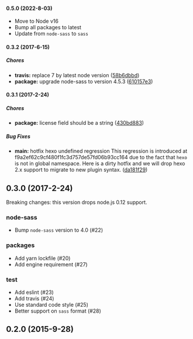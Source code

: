 #### 0.5.0 (2022-8-03)

- Move to Node v16
- Bump all packages to latest
- Update from `node-sass` to `sass`

#### 0.3.2 (2017-6-15)

##### Chores

* **travis:** replace 7 by latest node version ([58b6dbbd](https://github.com/knksmith57/hexo-renderer-sass/commit/58b6dbbdbefe675040e33377ce1681afb54d5338))
* **package:** upgrade node-sass to version 4.5.3 ([610157e3](https://github.com/knksmith57/hexo-renderer-sass/commit/610157e39f8bafe44988b63795339bdb87b4c3e7))

#### 0.3.1 (2017-2-24)

##### Chores

* **package:** license field should be a string ([430bd883](https://github.com/knksmith57/hexo-renderer-sass/commit/430bd883a03b10a01d9cdc0e49b99cbf7fcea10c))

##### Bug Fixes

* **main:** hotfix hexo undefined regression This regression is introduced at f9a2ef62c9cf480f1fc3d757de57fd06b93cc164 due to the fact that `hexo` is not in global namespace. Here is a dirty hotfix and we will drop hexo 2.x support to migrate to new plugin syntax. ([da181f29](https://github.com/knksmith57/hexo-renderer-sass/commit/da181f29c1690e7e4178de8b2ddedd8ac4723ce1))

## 0.3.0 (2017-2-24)

Breaking changes: this version drops node.js 0.12 support.

### node-sass
- Bump `node-sass` version to 4.0 (#22)

### packages
- Add yarn lockfile (#20)
- Add engine requirement (#27)

### test
- Add eslint (#23)
- Add travis (#24)
- Use standard code style (#25)
- Better support on `sass` format (#28)

## 0.2.0 (2015-9-28)

